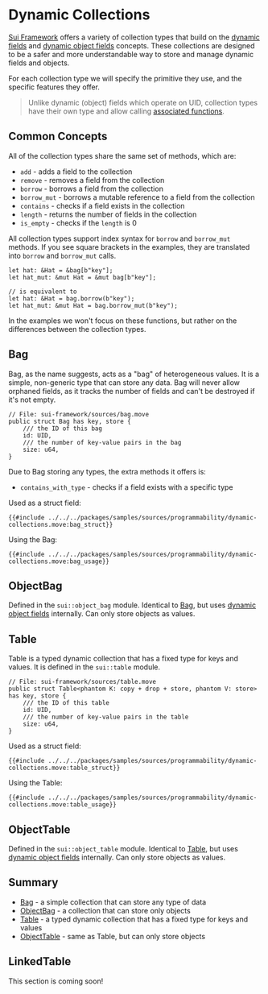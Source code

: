 # Dynamic Collections

[Sui Framework](./sui-framework.md) offers a variety of collection types that build on the
[dynamic fields](./dynamic-fields.md) and [dynamic object fields](./dynamic-object-fields.md)
concepts. These collections are designed to be a safer and more understandable way to store and
manage dynamic fields and objects.

For each collection type we will specify the primitive they use, and the specific features they
offer.

> Unlike dynamic (object) fields which operate on UID, collection types have their own type and
> allow calling [associated functions](./../move-basics/struct-methods.md).

## Common Concepts

All of the collection types share the same set of methods, which are:

- `add` - adds a field to the collection
- `remove` - removes a field from the collection
- `borrow` - borrows a field from the collection
- `borrow_mut` - borrows a mutable reference to a field from the collection
- `contains` - checks if a field exists in the collection
- `length` - returns the number of fields in the collection
- `is_empty` - checks if the `length` is 0

All collection types support index syntax for `borrow` and `borrow_mut` methods. If you see square
brackets in the examples, they are translated into `borrow` and `borrow_mut` calls.

```move
let hat: &Hat = &bag[b"key"];
let hat_mut: &mut Hat = &mut bag[b"key"];

// is equivalent to
let hat: &Hat = bag.borrow(b"key");
let hat_mut: &mut Hat = bag.borrow_mut(b"key");
```

In the examples we won't focus on these functions, but rather on the differences between the
collection types.

## Bag

Bag, as the name suggests, acts as a "bag" of heterogeneous values. It is a simple, non-generic type
that can store any data. Bag will never allow orphaned fields, as it tracks the number of fields and
can't be destroyed if it's not empty.

```move
// File: sui-framework/sources/bag.move
public struct Bag has key, store {
    /// the ID of this bag
    id: UID,
    /// the number of key-value pairs in the bag
    size: u64,
}
```

Due to Bag storing any types, the extra methods it offers is:

- `contains_with_type` - checks if a field exists with a specific type

Used as a struct field:

```move
{{#include ../../../packages/samples/sources/programmability/dynamic-collections.move:bag_struct}}
```

Using the Bag:

```move
{{#include ../../../packages/samples/sources/programmability/dynamic-collections.move:bag_usage}}
```

## ObjectBag

Defined in the `sui::object_bag` module. Identical to [Bag](#bag), but uses
[dynamic object fields](./dynamic-object-fields.md) internally. Can only store objects as values.

## Table

Table is a typed dynamic collection that has a fixed type for keys and values. It is defined in the
`sui::table` module.

```move
// File: sui-framework/sources/table.move
public struct Table<phantom K: copy + drop + store, phantom V: store> has key, store {
    /// the ID of this table
    id: UID,
    /// the number of key-value pairs in the table
    size: u64,
}
```

Used as a struct field:

```move
{{#include ../../../packages/samples/sources/programmability/dynamic-collections.move:table_struct}}
```

Using the Table:

```move
{{#include ../../../packages/samples/sources/programmability/dynamic-collections.move:table_usage}}
```

## ObjectTable

Defined in the `sui::object_table` module. Identical to [Table](#table), but uses
[dynamic object fields](./dynamic-object-fields.md) internally. Can only store objects as values.

## Summary

- [Bag](#bag) - a simple collection that can store any type of data
- [ObjectBag](#objectbag) - a collection that can store only objects
- [Table](#table) - a typed dynamic collection that has a fixed type for keys and values
- [ObjectTable](#objecttable) - same as Table, but can only store objects
<!-- [Linked Table](#linkedtable) -->

## LinkedTable

This section is coming soon!

<!-- TODO! -->

<!-- ## Choosing a Collection Type

Depending on the needs of your project, you may choose to -->

<!-- ## LinkedTable

TODO: ... -->
